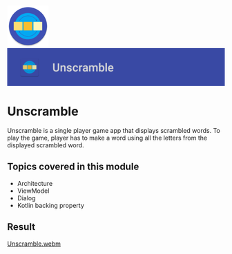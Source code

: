 ![ic_launcher_unscramble](src/main/res/mipmap-xhdpi/ic_launcher_unscramble_round.png?raw=true) ![ic_launcher_unscramble](images/Screenshot_20220716_120031.png?raw=true)

# Unscramble

Unscramble is a single player game app that displays scrambled words. To play the game, player has
to make a word using all the letters from the displayed scrambled word.

## Topics covered in this module

- Architecture
- ViewModel
- Dialog
- Kotlin backing property

## Result

[Unscramble.webm](https://user-images.githubusercontent.com/29587914/179380101-e48fe07b-9275-4dd0-8fc0-e57ad845b9fb.webm)
